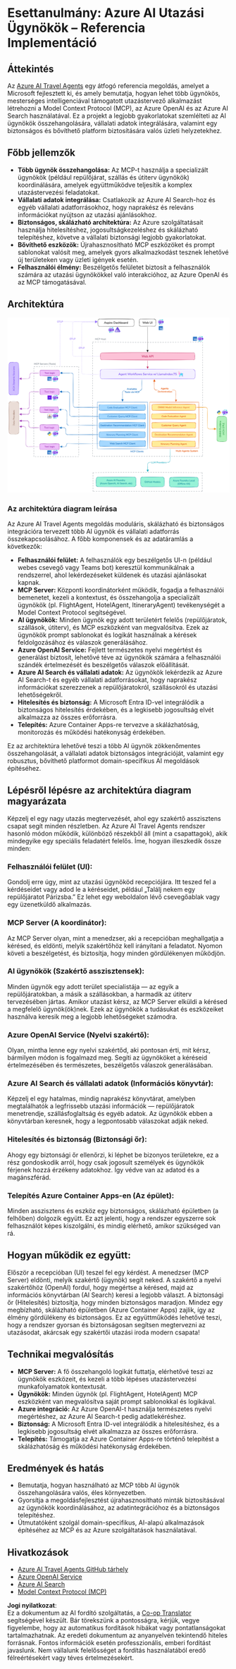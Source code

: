<!--
CO_OP_TRANSLATOR_METADATA:
{
  "original_hash": "4d3415b9d2bf58bc69be07f945a69e07",
  "translation_date": "2025-06-13T21:52:12+00:00",
  "source_file": "09-CaseStudy/travelagentsample.md",
  "language_code": "hu"
}
-->
# Esettanulmány: Azure AI Utazási Ügynökök – Referencia Implementáció

## Áttekintés

Az [Azure AI Travel Agents](https://github.com/Azure-Samples/azure-ai-travel-agents) egy átfogó referencia megoldás, amelyet a Microsoft fejlesztett ki, és amely bemutatja, hogyan lehet több ügynökös, mesterséges intelligenciával támogatott utazástervező alkalmazást létrehozni a Model Context Protocol (MCP), az Azure OpenAI és az Azure AI Search használatával. Ez a projekt a legjobb gyakorlatokat szemlélteti az AI ügynökök összehangolására, vállalati adatok integrálására, valamint egy biztonságos és bővíthető platform biztosítására valós üzleti helyzetekhez.

## Főbb jellemzők
- **Több ügynök összehangolása:** Az MCP-t használja a specializált ügynökök (például repülőjárat, szállás és útiterv ügynökök) koordinálására, amelyek együttműködve teljesítik a komplex utazástervezési feladatokat.
- **Vállalati adatok integrálása:** Csatlakozik az Azure AI Search-hoz és egyéb vállalati adatforrásokhoz, hogy naprakész és releváns információkat nyújtson az utazási ajánlásokhoz.
- **Biztonságos, skálázható architektúra:** Az Azure szolgáltatásait használja hitelesítéshez, jogosultságkezeléshez és skálázható telepítéshez, követve a vállalati biztonsági legjobb gyakorlatokat.
- **Bővíthető eszközök:** Újrahasznosítható MCP eszközöket és prompt sablonokat valósít meg, amelyek gyors alkalmazkodást tesznek lehetővé új területeken vagy üzleti igények esetén.
- **Felhasználói élmény:** Beszélgetős felületet biztosít a felhasználók számára az utazási ügynökökkel való interakcióhoz, az Azure OpenAI és az MCP támogatásával.

## Architektúra
![Architecture](https://raw.githubusercontent.com/Azure-Samples/azure-ai-travel-agents/main/docs/ai-travel-agents-architecture-diagram.png)

### Az architektúra diagram leírása

Az Azure AI Travel Agents megoldás moduláris, skálázható és biztonságos integrációra tervezett több AI ügynök és vállalati adatforrás összekapcsolásához. A főbb komponensek és az adatáramlás a következők:

- **Felhasználói felület:** A felhasználók egy beszélgetős UI-n (például webes csevegő vagy Teams bot) keresztül kommunikálnak a rendszerrel, ahol lekérdezéseket küldenek és utazási ajánlásokat kapnak.
- **MCP Server:** Központi koordinátorként működik, fogadja a felhasználói bemenetet, kezeli a kontextust, és összehangolja a specializált ügynökök (pl. FlightAgent, HotelAgent, ItineraryAgent) tevékenységét a Model Context Protocol segítségével.
- **AI ügynökök:** Minden ügynök egy adott területért felelős (repülőjáratok, szállások, útiterv), és MCP eszközként van megvalósítva. Ezek az ügynökök prompt sablonokat és logikát használnak a kérések feldolgozásához és válaszok generálásához.
- **Azure OpenAI Service:** Fejlett természetes nyelvi megértést és generálást biztosít, lehetővé téve az ügynökök számára a felhasználói szándék értelmezését és beszélgetős válaszok előállítását.
- **Azure AI Search és vállalati adatok:** Az ügynökök lekérdezik az Azure AI Search-t és egyéb vállalati adatforrásokat, hogy naprakész információkat szerezzenek a repülőjáratokról, szállásokról és utazási lehetőségekről.
- **Hitelesítés és biztonság:** A Microsoft Entra ID-vel integrálódik a biztonságos hitelesítés érdekében, és a legkisebb jogosultság elvét alkalmazza az összes erőforrásra.
- **Telepítés:** Azure Container Apps-re tervezve a skálázhatóság, monitorozás és működési hatékonyság érdekében.

Ez az architektúra lehetővé teszi a több AI ügynök zökkenőmentes összehangolását, a vállalati adatok biztonságos integrációját, valamint egy robusztus, bővíthető platformot domain-specifikus AI megoldások építéséhez.

## Lépésről lépésre az architektúra diagram magyarázata
Képzelj el egy nagy utazás megtervezését, ahol egy szakértő asszisztens csapat segít minden részletben. Az Azure AI Travel Agents rendszer hasonló módon működik, különböző részekből áll (mint a csapattagok), akik mindegyike egy speciális feladatért felelős. Íme, hogyan illeszkedik össze minden:

### Felhasználói felület (UI):
Gondolj erre úgy, mint az utazási ügynököd recepciójára. Itt teszed fel a kérdéseidet vagy adod le a kéréseidet, például „Találj nekem egy repülőjáratot Párizsba.” Ez lehet egy weboldalon lévő csevegőablak vagy egy üzenetküldő alkalmazás.

### MCP Server (A koordinátor):
Az MCP Server olyan, mint a menedzser, aki a recepcióban meghallgatja a kérésed, és eldönti, melyik szakértőhöz kell irányítani a feladatot. Nyomon követi a beszélgetést, és biztosítja, hogy minden gördülékenyen működjön.

### AI ügynökök (Szakértő asszisztensek):
Minden ügynök egy adott terület specialistája — az egyik a repülőjáratokban, a másik a szállásokban, a harmadik az útiterv tervezésében jártas. Amikor utazást kérsz, az MCP Server elküldi a kérésed a megfelelő ügynök(ök)nek. Ezek az ügynökök a tudásukat és eszközeiket használva keresik meg a legjobb lehetőségeket számodra.

### Azure OpenAI Service (Nyelvi szakértő):
Olyan, mintha lenne egy nyelvi szakértőd, aki pontosan érti, mit kérsz, bármilyen módon is fogalmazd meg. Segíti az ügynököket a kéréseid értelmezésében és természetes, beszélgetős válaszok generálásában.

### Azure AI Search és vállalati adatok (Információs könyvtár):
Képzelj el egy hatalmas, mindig naprakész könyvtárat, amelyben megtalálhatók a legfrissebb utazási információk — repülőjáratok menetrendje, szállásfoglaltság és egyéb adatok. Az ügynökök ebben a könyvtárban keresnek, hogy a legpontosabb válaszokat adják neked.

### Hitelesítés és biztonság (Biztonsági őr):
Ahogy egy biztonsági őr ellenőrzi, ki léphet be bizonyos területekre, ez a rész gondoskodik arról, hogy csak jogosult személyek és ügynökök férjenek hozzá érzékeny adatokhoz. Így védve van az adatod és a magánszférád.

### Telepítés Azure Container Apps-en (Az épület):
Minden asszisztens és eszköz egy biztonságos, skálázható épületben (a felhőben) dolgozik együtt. Ez azt jelenti, hogy a rendszer egyszerre sok felhasználót képes kiszolgálni, és mindig elérhető, amikor szükséged van rá.

## Hogyan működik ez együtt:

Először a recepcióban (UI) teszel fel egy kérdést.
A menedzser (MCP Server) eldönti, melyik szakértő (ügynök) segít neked.
A szakértő a nyelvi szakértőhöz (OpenAI) fordul, hogy megértse a kérésed, majd az információs könyvtárban (AI Search) keresi a legjobb választ.
A biztonsági őr (Hitelesítés) biztosítja, hogy minden biztonságos maradjon.
Mindez egy megbízható, skálázható épületben (Azure Container Apps) zajlik, így az élmény gördülékeny és biztonságos.
Ez az együttműködés lehetővé teszi, hogy a rendszer gyorsan és biztonságosan segítsen megtervezni az utazásodat, akárcsak egy szakértői utazási iroda modern csapata!

## Technikai megvalósítás
- **MCP Server:** A fő összehangoló logikát futtatja, elérhetővé teszi az ügynökök eszközeit, és kezeli a több lépéses utazástervezési munkafolyamatok kontextusát.
- **Ügynökök:** Minden ügynök (pl. FlightAgent, HotelAgent) MCP eszközként van megvalósítva saját prompt sablonokkal és logikával.
- **Azure integráció:** Az Azure OpenAI-t használja természetes nyelvi megértéshez, az Azure AI Search-t pedig adatlekéréshez.
- **Biztonság:** A Microsoft Entra ID-vel integrálódik a hitelesítéshez, és a legkisebb jogosultság elvét alkalmazza az összes erőforrásra.
- **Telepítés:** Támogatja az Azure Container Apps-re történő telepítést a skálázhatóság és működési hatékonyság érdekében.

## Eredmények és hatás
- Bemutatja, hogyan használható az MCP több AI ügynök összehangolására valós, éles környezetben.
- Gyorsítja a megoldásfejlesztést újrahasznosítható minták biztosításával az ügynökök koordinálásához, az adatintegrációhoz és a biztonságos telepítéshez.
- Útmutatóként szolgál domain-specifikus, AI-alapú alkalmazások építéséhez az MCP és az Azure szolgáltatások használatával.

## Hivatkozások
- [Azure AI Travel Agents GitHub tárhely](https://github.com/Azure-Samples/azure-ai-travel-agents)
- [Azure OpenAI Service](https://azure.microsoft.com/en-us/products/ai-services/openai-service/)
- [Azure AI Search](https://azure.microsoft.com/en-us/products/ai-services/ai-search/)
- [Model Context Protocol (MCP)](https://modelcontextprotocol.io/)

**Jogi nyilatkozat**:  
Ez a dokumentum az AI fordító szolgáltatás, a [Co-op Translator](https://github.com/Azure/co-op-translator) segítségével készült. Bár törekszünk a pontosságra, kérjük, vegye figyelembe, hogy az automatikus fordítások hibákat vagy pontatlanságokat tartalmazhatnak. Az eredeti dokumentum az anyanyelvén tekintendő hiteles forrásnak. Fontos információk esetén professzionális, emberi fordítást javaslunk. Nem vállalunk felelősséget a fordítás használatából eredő félreértésekért vagy téves értelmezésekért.